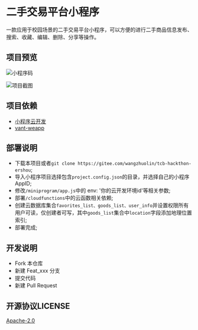 # 二手交易平台小程序

一款应用于校园场景的二手交易平台小程序，可以方便的进行二手商品信息发布、搜索、收藏、编辑、删除、分享等操作。

## 项目预览

![小程序码](https://images.gitee.com/uploads/images/2020/0406/110006_6ac1a832_1939134.jpeg)

![项目截图](https://images.gitee.com/uploads/images/2020/0406/105808_4c8a323a_1939134.jpeg)


## 项目依赖
- [小程序云开发](https://developers.weixin.qq.com/miniprogram/dev/wxcloud/basis/getting-started.html)
- [vant-weapp](https://vant-contrib.gitee.io/vant-weapp)

## 部署说明

- 下载本项目或者`git clone https://gitee.com/wangzhuolin/tcb-hackthon-ershou`;
- 导入小程序项目选择包含`project.config.json`的目录，并选择自己的小程序AppID;
- 修改`/miniprogram/app.js`中的 env: '你的云开发环境id'等相关参数;
- 部署`/cloudfunctions`中的云函数相关依赖;
- 创建云数据库集合`favorites_list、goods_list、user_info`并设置权限所有用户可读，仅创建者可写，其中`goods_list`集合中`location`字段添加地理位置索引;
- 部署完成;

## 开发说明

- Fork 本仓库
- 新建 Feat_xxx 分支
- 提交代码
- 新建 Pull Request

## 开源协议LICENSE

[Apache-2.0](https://gitee.com/wangzhuolin/tcb-hackthon-ershou/blob/master/LICENSE)